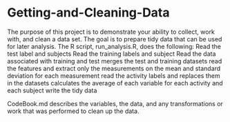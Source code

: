 # Getting-and-Cleaning-Data
The purpose of this project is to demonstrate your ability to collect, work with, and clean a data set. The goal is to prepare tidy data that can be used for later analysis. 
The R script, run_analysis.R, does the following:
Read the test label and subjects
Read the training labels and subject
Read the data associated with training and test
merges the test and training datasets
read the features and extract only the measurements on the mean and standard deviation for each measurement
read the activity labels and replaces them in the datasets
calculates the average of each variable for each activity and each subject
write the tidy data 

CodeBook.md describes the variables, the data, and any transformations or work that was performed to clean up the data.

